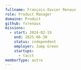 ```yaml
---
fullname: François-Xavier Renaux
role: Product Manager
domaine: Produit
github: fxrenaux
missions:
  - start: 2024-02-19
    end: 2025-06-30
    status: independent
    employer: Jump Green
    startups:
      - tacct
memberType: autre
---
```

